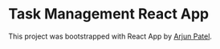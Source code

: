 # Task Management React App

This project was bootstrapped with React App by [Arjun Patel](https://arjunpatel.tech/).
